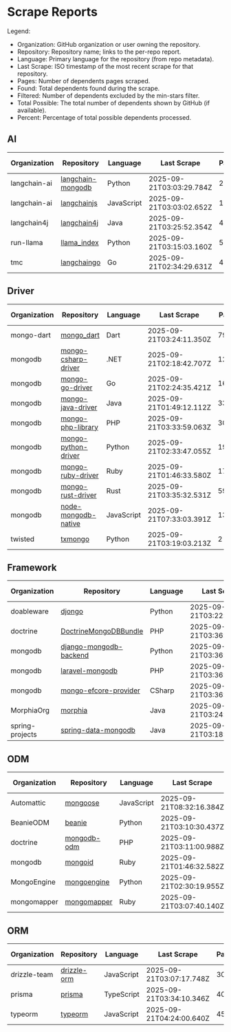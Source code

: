 # Scrape Reports

Legend:

- Organization: GitHub organization or user owning the repository.
- Repository: Repository name; links to the per-repo report.
- Language: Primary language for the repository (from repo metadata).
- Last Scrape: ISO timestamp of the most recent scrape for that repository.
- Pages: Number of dependents pages scraped.
- Found: Total dependents found during the scrape.
- Filtered: Number of dependents excluded by the min-stars filter.
- Total Possible: The total number of dependents shown by GitHub (if available).
- Percent: Percentage of total possible dependents processed.

## AI

| Organization | Repository | Language | Last Scrape | Pages | Found | Filtered | Total Possible | Percent |
|---|---|---|---|---|---|---|---:|---:|
| langchain-ai | [langchain-mongodb](reports/langchain-ai-langchain-mongodb-dependents.md) | Python | 2025-09-21T03:03:29.784Z | 23 | 679 | 664 | 986 | 68.9% |
| langchain-ai | [langchainjs](reports/langchain-ai-langchainjs-dependents.md) | JavaScript | 2025-09-21T03:03:02.652Z | 1125 | 33334 | 32936 | 47623 | 70.0% |
| langchain4j | [langchain4j](reports/langchain4j-langchain4j-dependents.md) | Java | 2025-09-21T03:25:52.354Z | 43 | 1267 | 1226 | 1581 | 80.1% |
| run-llama | [llama_index](reports/run-llama-llama_index-dependents.md) | Python | 2025-09-21T03:15:03.160Z | 551 | 16402 | 16111 | 22815 | 71.9% |
| tmc | [langchaingo](reports/tmc-langchaingo-dependents.md) | Go | 2025-09-21T02:34:29.631Z | 40 | 1152 | 1103 | 1525 | 75.5% |

## Driver

| Organization | Repository | Language | Last Scrape | Pages | Found | Filtered | Total Possible | Percent |
|---|---|---|---|---|---|---|---:|---:|
| mongo-dart | [mongo_dart](reports/mongo-dart-mongo_dart-dependents.md) | Dart | 2025-09-21T03:24:11.350Z | 79 | 2363 | 2358 | 5639 | 41.9% |
| mongodb | [mongo-csharp-driver](reports/mongodb-mongo-csharp-driver-dependents.md) | .NET | 2025-09-21T02:18:42.707Z | 1238 | 36936 | 36709 | 87718 | 42.1% |
| mongodb | [mongo-go-driver](reports/mongodb-mongo-go-driver-dependents.md) | Go | 2025-09-21T02:24:35.421Z | 1632 | 47621 | 46996 | 97772 | 48.7% |
| mongodb | [mongo-java-driver](reports/mongodb-mongo-java-driver-dependents.md) | Java | 2025-09-21T01:49:12.112Z | 339 | 10098 | 9956 | 17824 | 56.7% |
| mongodb | [mongo-php-library](reports/mongodb-mongo-php-library-dependents.md) | PHP | 2025-09-21T03:33:59.063Z | 309 | 9165 | 9095 | 22141 | 41.4% |
| mongodb | [mongo-python-driver](reports/mongodb-mongo-python-driver-dependents.md) | Python | 2025-09-21T02:33:47.055Z | 1993 | 58337 | 58177 | 399357 | 14.6% |
| mongodb | [mongo-ruby-driver](reports/mongodb-mongo-ruby-driver-dependents.md) | Ruby | 2025-09-21T01:46:33.580Z | 172 | 5069 | 4920 | 22290 | 22.7% |
| mongodb | [mongo-rust-driver](reports/mongodb-mongo-rust-driver-dependents.md) | Rust | 2025-09-21T03:35:32.531Z | 59 | 1740 | 1712 | 11011 | 15.8% |
| mongodb | [node-mongodb-native](reports/mongodb-node-mongodb-native-dependents.md) | JavaScript | 2025-09-21T07:33:03.391Z | 13628 | 407212 | 407075 | 5704985 | 7.1% |
| twisted | [txmongo](reports/twisted-txmongo-dependents.md) | Python | 2025-09-21T03:19:03.213Z | 2 | 40 | 38 | 108 | 37.0% |

## Framework

| Organization | Repository | Language | Last Scrape | Pages | Found | Filtered | Total Possible | Percent |
|---|---|---|---|---|---|---|---:|---:|
| doableware | [djongo](reports/doableware-djongo-dependents.md) | Python | 2025-09-21T03:22:54.959Z | 192 | 5731 | 5725 | 12500 | 45.8% |
| doctrine | [DoctrineMongoDBBundle](reports/doctrine-DoctrineMongoDBBundle-dependents.md) | PHP | 2025-09-21T03:36:48.281Z | 26 | 773 | 756 | 2476 | 31.2% |
| mongodb | [django-mongodb-backend](reports/mongodb-django-mongodb-backend-dependents.md) | Python | 2025-09-21T03:36:46.774Z | 2 | 38 | 37 | 50 | 76.0% |
| mongodb | [laravel-mongodb](reports/mongodb-laravel-mongodb-dependents.md) | PHP | 2025-09-21T03:36:34.198Z | 101 | 3006 | 2993 | 9336 | 32.2% |
| mongodb | [mongo-efcore-provider](reports/mongodb-mongo-efcore-provider-dependents.md) | CSharp | 2025-09-21T03:36:21.010Z | 29 | 852 | 850 | 1181 | 72.1% |
| MorphiaOrg | [morphia](reports/MorphiaOrg-morphia-dependents.md) | Java | 2025-09-21T03:24:29.360Z | 7 | 180 | 173 | 322 | 55.9% |
| spring-projects | [spring-data-mongodb](reports/spring-projects-spring-data-mongodb-dependents.md) | Java | 2025-09-21T03:18:49.600Z | 255 | 7556 | 7448 | 29386 | 25.7% |

## ODM

| Organization | Repository | Language | Last Scrape | Pages | Found | Filtered | Total Possible | Percent |
|---|---|---|---|---|---|---|---:|---:|
| Automattic | [mongoose](reports/Automattic-mongoose-dependents.md) | JavaScript | 2025-09-21T08:32:16.384Z | 12908 | 384248 | 384155 | 5658227 | 6.8% |
| BeanieODM | [beanie](reports/BeanieODM-beanie-dependents.md) | Python | 2025-09-21T03:10:30.437Z | 93 | 2779 | 2752 | 4311 | 64.5% |
| doctrine | [mongodb-odm](reports/doctrine-mongodb-odm-dependents.md) | PHP | 2025-09-21T03:11:00.988Z | 32 | 951 | 917 | 3084 | 30.8% |
| mongodb | [mongoid](reports/mongodb-mongoid-dependents.md) | Ruby | 2025-09-21T01:46:32.582Z | 135 | 3997 | 3865 | 23654 | 16.9% |
| MongoEngine | [mongoengine](reports/MongoEngine-mongoengine-dependents.md) | Python | 2025-09-21T02:30:19.955Z | 369 | 10962 | 10841 | 27297 | 40.2% |
| mongomapper | [mongomapper](reports/mongomapper-mongomapper-dependents.md) | Ruby | 2025-09-21T03:07:40.140Z | 18 | 473 | 454 | 2789 | 17.0% |

## ORM

| Organization | Repository | Language | Last Scrape | Pages | Found | Filtered | Total Possible | Percent |
|---|---|---|---|---|---|---|---:|---:|
| drizzle-team | [drizzle-orm](reports/drizzle-team-drizzle-orm-dependents.md) | JavaScript | 2025-09-21T03:07:17.748Z | 3073 | 91722 | 91146 | 140796 | 65.1% |
| prisma | [prisma](reports/prisma-prisma-dependents.md) | TypeScript | 2025-09-21T03:34:10.346Z | 4069 | 121610 | 121459 | 755271 | 16.1% |
| typeorm | [typeorm](reports/typeorm-typeorm-dependents.md) | JavaScript | 2025-09-21T04:24:00.640Z | 4526 | 134960 | 134789 | 427510 | 31.6% |

